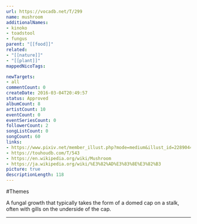```yaml
---
url: https://vocadb.net/T/299
name: mushroom
additionalNames: 
- kinoko
- toadstool
- fungus
parent: "[[food]]"
related:
- "[[nature]]"
- "[[plant]]"
mappedNicoTags:

newTargets:
- all
commentCount: 0
createDate: 2016-03-04T20:49:57
status: Approved
albumCount: 8
artistCount: 10
eventCount: 0
eventSeriesCount: 0
followerCount: 2
songListCount: 0
songCount: 60
links: 
- https://www.pixiv.net/member_illust.php?mode=medium&illust_id=22890446
- https://touhoudb.com/T/543
- https://en.wikipedia.org/wiki/Mushroom
- https://ja.wikipedia.org/wiki/%E3%82%AD%E3%83%8E%E3%82%B3
picture: true
descriptionLength: 118
---
```


#Themes

A fungal growth that typically takes the form of a domed cap on a stalk, often with gills on the underside of the cap.

---

